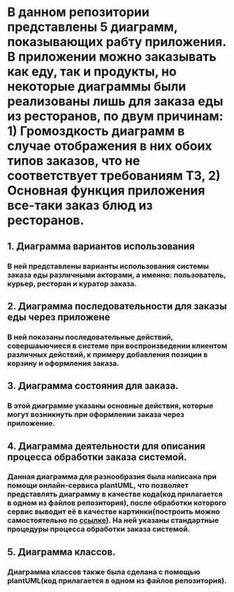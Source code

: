 # В данном репозитории представлены 5 диаграмм, показывающих рабту приложения. В приложении можно заказывать как еду, так и продукты, но некоторые диаграммы были реализованы лишь для заказа еды из ресторанов, по двум причинам: 1) Громоздкость диаграмм в случае отображения в них обоих типов заказов, что не соответствует требованиям ТЗ, 2) Основная функция приложения все-таки заказ блюд из ресторанов.
## 1. Диаграмма вариантов использования
### В ней представлены варианты использования системы заказа еды различными акторами, а именно: пользователь, курьер, ресторан и куратор заказа.
## 2. Диаграмма последовательности для заказы еды через приложене
### В ней показаны последовательные действий, совершаьючиеся в системе при воспроизведении клиентом различных действий, к примеру добавления позиции в корзину и оформления заказа.
## 3. Диаграмма состояния для заказа.
### В этой диаграмме указаны основные действия, которые могут возникнуть при оформлении заказа через приложение.
## 4. Диаграмма деятельности для описания процесса обработки заказа системой.
### Данная диаграмма для разнообразия была написана при помощи онлайн-сервиса plantUML, что позволяет представлять диаграмму в качестве кода(код прилагается в одном из файлов репозитория), после обработки которого сервис выводит её в качестве картинки(построить можно самостоятельно по [ссылке](https://www.plantuml.com/plantuml/uml/SyfFKj2rKt3CoKnELR1Io4ZDoSa70000)). На ней указаны стандартные процедуры процесса обработки заказа системой.
## 5. Диаграмма классов.
### Диаграмма классов также была сделана с помощью plantUML(код прилагается в одном из файлов репозитория). 
